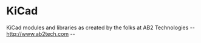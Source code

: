 KiCad
=====

KiCad modules and libraries as created by the folks at AB2 Technologies -- http://www.ab2tech.com --